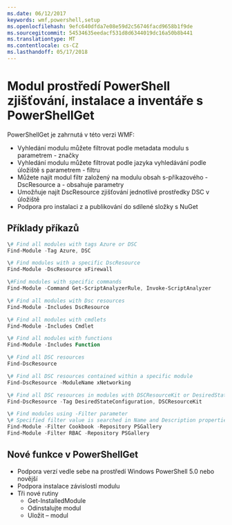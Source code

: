 ```yaml
---
ms.date: 06/12/2017
keywords: wmf,powershell,setup
ms.openlocfilehash: 9efc640dfda7e08e59d2c56746facd9658b1f9de
ms.sourcegitcommit: 54534635eedacf531d8d6344019dc16a50b8b441
ms.translationtype: MT
ms.contentlocale: cs-CZ
ms.lasthandoff: 05/17/2018
---
```

# <a name="powershell-module-discovery-install-and-inventory-with-powershellget"></a>Modul prostředí PowerShell zjišťování, instalace a inventáře s PowerShellGet

PowerShellGet je zahrnutá v této verzi WMF:
-   Vyhledání modulu můžete filtrovat podle metadata modulu s parametrem - značky
-   Vyhledání modulu můžete filtrovat podle jazyka vyhledávání podle úložiště s parametrem - filtru
-   Můžete najít modul filtr založený na modulu obsah s-příkazového - DscResource a - obsahuje parametry
-   Umožňuje najít DscResource zjišťování jednotlivé prostředky DSC v úložiště
-   Podpora pro instalaci z a publikování do sdílené složky s NuGet

## <a name="example-commands"></a>Příklady příkazů
```powershell
\# Find all modules with tags Azure or DSC
Find-Module -Tag Azure, DSC

\# Find modules with a specific DscResource
Find-Module -DscResource xFirewall

\#Find modules with specific commands
Find-Module -Command Get-ScriptAnalyzerRule, Invoke-ScriptAnalyzer

\# Find all modules with Dsc resources
Find-Module -Includes DscResource

\# Find all modules with cmdlets
Find-Module -Includes Cmdlet

\# Find all modules with functions
Find-Module -Includes Function

\# Find all DSC resources
Find-DscResource

\# Find all DSC resources contained within a specific module
Find-DscResource -ModuleName xNetworking

\# Find all DSC resources in modules with DSCResourceKit or DesiredStateConfiguration
Find-DscResource -Tag DesiredStateConfiguration, DSCResourceKit

\# Find modules using -Filter parameter
\# Specified filter value is searched in Name and Description properties
Find-Module -Filter Cookbook -Repository PSGallery
Find-Module -Filter RBAC -Repository PSGallery
```

## <a name="new-features-in-powershellget"></a>Nové funkce v PowerShellGet
-   Podpora verzí vedle sebe na prostředí Windows PowerShell 5.0 nebo novější
-   Podpora instalace závislostí modulu
-   Tři nové rutiny
    -   Get-InstalledModule
    -   Odinstalujte modul
    -   Uložit – modul
